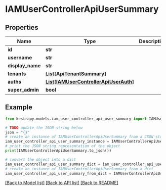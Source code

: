 # IAMUserControllerApiUserSummary


## Properties

Name | Type | Description | Notes
------------ | ------------- | ------------- | -------------
**id** | **str** |  | [optional] 
**username** | **str** |  | [optional] 
**display_name** | **str** |  | [optional] 
**tenants** | [**List[ApiTenantSummary]**](ApiTenantSummary.md) |  | [optional] 
**auths** | [**List[IAMUserControllerApiUserAuth]**](IAMUserControllerApiUserAuth.md) |  | [optional] 
**super_admin** | **bool** |  | [optional] 

## Example

```python
from kestrapy.models.iam_user_controller_api_user_summary import IAMUserControllerApiUserSummary

# TODO update the JSON string below
json = "{}"
# create an instance of IAMUserControllerApiUserSummary from a JSON string
iam_user_controller_api_user_summary_instance = IAMUserControllerApiUserSummary.from_json(json)
# print the JSON string representation of the object
print(IAMUserControllerApiUserSummary.to_json())

# convert the object into a dict
iam_user_controller_api_user_summary_dict = iam_user_controller_api_user_summary_instance.to_dict()
# create an instance of IAMUserControllerApiUserSummary from a dict
iam_user_controller_api_user_summary_from_dict = IAMUserControllerApiUserSummary.from_dict(iam_user_controller_api_user_summary_dict)
```
[[Back to Model list]](../README.md#documentation-for-models) [[Back to API list]](../README.md#documentation-for-api-endpoints) [[Back to README]](../README.md)



